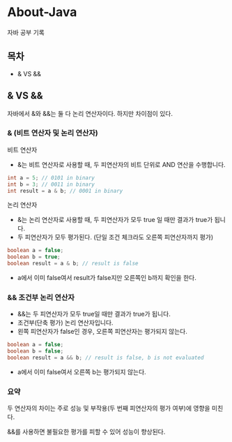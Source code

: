 # About-Java

자바 공부 기록

## 목차
- & VS && 


## & VS && 

자바에서 &와 &&는 둘 다 논리 연산자이다. 하지만 차이점이 있다.

### & (비트 연산자 및 논리 연산자)

비트 연산자 

- &는  비트 연산자로 사용할 때, 두 피연산자의 비트 단위로 AND 연산을 수행합니다.

```java
int a = 5; // 0101 in binary
int b = 3; // 0011 in binary
int result = a & b; // 0001 in binary
```
논리 연산자

- &는 논리 연산자로 사용할 때, 두 피연산자가 모두 true 일 때만 결과가 true가 됩니다.
- 두  피연산자가 모두 평가된다. (단일 조건 체크라도 오른쪽 피연산자까지 평가)

```java
boolean a = false;
boolean b = true;
boolean result = a & b; // result is false
```

- a에서 이미 false여서 result가 false지만 오른쪽인 b까지 확인을 한다.

### && 조건부 논리 연산자

- &&는 두 피연산자가 모두 true일 때만 결과가 true가 됩니다.
- 조건부(단축 평가) 논리 연산자입니다.
- 왼쪽 피연산자가 false인 경우, 오른쪽 피연산자는 평가되지 않는다.

```java
boolean a = false;
boolean b = false;
boolean result = a && b; // result is false, b is not evaluated
```
- a에서 이미 false여서 오른쪽 b는 평가되지 않는다.

### 요약

두 연산자의 차이는 주로 성능 및 부작용(두 번째 피연산자의 평가 여부)에 영향을 미친다.

&&를 사용하면 불필요한 평가를 피할 수 있어 성능이 향상된다.
